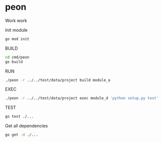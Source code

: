 # peon

Work work

Init module
```bash
go mod init
```

BUILD
```bash
cd cmd/peon
go build
```

RUN
```bash
./peon -r ../../test/data/project build module_a
```

EXEC
```bash
./peon -r ../../test/data/project exec module_d 'python setup.py test'
```

TEST
```bash
go test ./...
```

Get all dependencies
```bash
go get -d ./...
```
